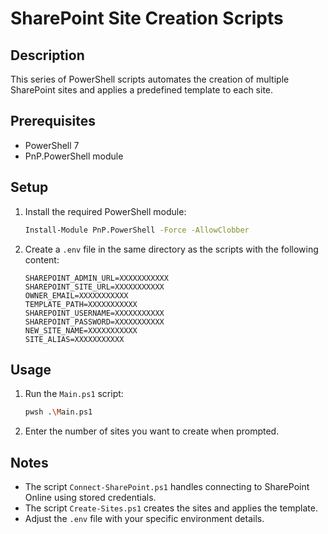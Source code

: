 # SharePoint Site Creation Scripts

## Description
This series of PowerShell scripts automates the creation of multiple SharePoint sites and applies a predefined template to each site.

## Prerequisites
- PowerShell 7
- PnP.PowerShell module

## Setup
1. Install the required PowerShell module:
    ```sh
    Install-Module PnP.PowerShell -Force -AllowClobber
    ```

2. Create a `.env` file in the same directory as the scripts with the following content:
    ```env
    SHAREPOINT_ADMIN_URL=XXXXXXXXXXX
    SHAREPOINT_SITE_URL=XXXXXXXXXXX
    OWNER_EMAIL=XXXXXXXXXXX
    TEMPLATE_PATH=XXXXXXXXXXX
    SHAREPOINT_USERNAME=XXXXXXXXXXX
    SHAREPOINT_PASSWORD=XXXXXXXXXXX
    NEW_SITE_NAME=XXXXXXXXXXX
    SITE_ALIAS=XXXXXXXXXXX
    ```

## Usage
1. Run the `Main.ps1` script:
    ```sh
    pwsh .\Main.ps1
    ```

2. Enter the number of sites you want to create when prompted.

## Notes
- The script `Connect-SharePoint.ps1` handles connecting to SharePoint Online using stored credentials.
- The script `Create-Sites.ps1` creates the sites and applies the template.
- Adjust the `.env` file with your specific environment details.
